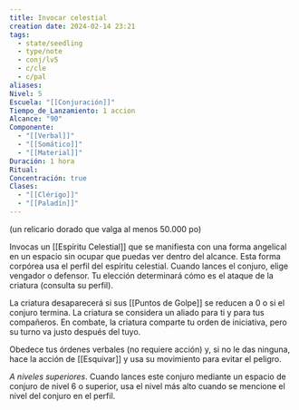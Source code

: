 ```yaml
---
title: Invocar celestial
creation date: 2024-02-14 23:21
tags:
  - state/seedling
  - type/note
  - conj/lv5
  - c/cle
  - c/pal
aliases: 
Nivel: 5
Escuela: "[[Conjuración]]"
Tiempo_de_Lanzamiento: 1 accion
Alcance: "90"
Componente:
  - "[[Verbal]]"
  - "[[Somático]]"
  - "[[Material]]"
Duración: 1 hora
Ritual: 
Concentración: true
Clases:
  - "[[Clérigo]]"
  - "[[Paladín]]"
---
```

(un relicario dorado que valga al menos 50.000 po)

Invocas un [[Espíritu Celestial]] que se manifiesta con una forma angelical en un espacio sin ocupar que puedas ver dentro del alcance. Esta forma corpórea usa el perfil del espíritu celestial. Cuando lances el conjuro, elige vengador o defensor. Tu elección determinará cómo es el ataque de la criatura (consulta su perfil).

La criatura desaparecerá si sus [[Puntos de Golpe]] se reducen a 0 o si el conjuro termina. La criatura se considera un aliado para ti y para tus compañeros. En combate, la criatura comparte tu orden de iniciativa, pero su turno va justo después del tuyo.

Obedece tus órdenes verbales (no requiere acción) y, si no le das ninguna, hace la acción de [[Esquivar]] y usa su movimiento para evitar el peligro.

*A niveles superiores*. Cuando lances este conjuro mediante un espacio de conjuro de nivel 6 o
superior, usa el nivel más alto cuando se mencione el nivel del conjuro en el perfil.